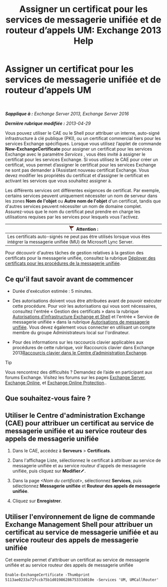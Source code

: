 ﻿---
title: 'Assigner un certificat pour les services de messagerie unifiée et de routeur d’appels UM: Exchange 2013 Help'
TOCTitle: Assigner un certificat pour les services de messagerie unifiée et de routeur d’appels UM
ms:assetid: 8a900e5f-9779-4213-92d7-ec157b15fbc5
ms:mtpsurl: https://technet.microsoft.com/fr-fr/library/Dn205140(v=EXCHG.150)
ms:contentKeyID: 54652768
ms.date: 05/23/2018
mtps_version: v=EXCHG.150
ms.translationtype: MT
---

# Assigner un certificat pour les services de messagerie unifiée et de routeur d’appels UM

 

_**Sapplique à :** Exchange Server 2013, Exchange Server 2016_

_**Dernière rubrique modifiée :** 2013-04-29_

Vous pouvez utiliser le CAE ou le Shell pour attribuer un interne, auto-signé infrastructure à clé publique (PKI), ou un certificat commercial tiers pour les services Exchange spécifiques. Lorsque vous utilisez l’applet de commande **New-ExchangeCertificate** pour assigner un certificat pour les services Exchange avec le paramètre *Services* , vous êtes invité à assigner le certificat pour les services Exchange. Si vous utilisez le CAE pour créer un certificat, vous permet d’assigner le certificat pour les services Exchange ne sont pas demander à l’Assistant nouveau certificat Exchange. Vous devez modifier les propriétés du certificat et d’assigner le certificat en activant les services que vous souhaitez assigner à.

Les différents services ont différentes exigences de certificat. Par exemple, certains services peuvent uniquement nécessiter un nom de serveur dans les zones **Nom de l'objet** ou **Autre nom de l'objet** d'un certificat, tandis que d'autres services peuvent nécessiter un nom de domaine complet. Assurez-vous que le nom du certificat peut prendre en charge les utilisations requises par les services pour lesquels vous l'activez.

<table>
<thead>
<tr class="header">
<th><img src="images/JJ673034.Caution(EXCHG.150).gif" title="Attention" alt="Attention" />Attention :</th>
</tr>
</thead>
<tbody>
<tr class="odd">
<td>Les certificats auto-signés ne peut pas être utilisés lorsque vous êtes intégrer la messagerie unifiée (MU) de Microsoft Lync Server.</td>
</tr>
</tbody>
</table>


Pour découvrir d'autres tâches de gestion relatives à la gestion des certificats pour la messagerie unifiée, consultez la rubrique [Déployer des certificats pour les procédures de la messagerie unifiée](deploying-certificates-for-um-procedures-exchange-2013-help.md).

## Ce qu'il faut savoir avant de commencer

  - Durée d'exécution estimée : 5 minutes.

  - Des autorisations doivent vous être attribuées avant de pouvoir exécuter cette procédure. Pour voir les autorisations qui vous sont nécessaires, consultez l'entrée « Gestion des certificats » dans la rubrique [Autorisations d’infrastructure Exchange et Shell](exchange-and-shell-infrastructure-permissions-exchange-2013-help.md) et l'entrée « Service de messagerie unifiée » dans la rubrique [Autorisations de messagerie unifiée](unified-messaging-permissions-exchange-2013-help.md). Vous devez également vous connecter en utilisant un compte membre du groupe Administrateurs local sur l'ordinateur.

  - Pour des informations sur les raccourcis clavier applicables aux procédures de cette rubrique, voir Raccourcis clavier dans Exchange 2013[Raccourcis clavier dans le Centre d’administration Exchange](keyboard-shortcuts-in-the-exchange-admin-center-exchange-online-protection-help.md).

> [!TIP]
> Vous rencontrez des difficultés ? Demandez de l’aide en participant aux forums Exchange. Visitez les forums sur les pages <a href="https://go.microsoft.com/fwlink/p/?linkid=60612">Exchange Server</a>, <a href="https://go.microsoft.com/fwlink/p/?linkid=267542">Exchange Online</a>, et <a href="https://go.microsoft.com/fwlink/p/?linkid=285351">Exchange Online Protection</a>..


## Que souhaitez-vous faire ?

## Utiliser le Centre d'administration Exchange (CAE) pour attribuer un certificat au service de messagerie unifiée et au service routeur des appels de messagerie unifiée

1.  Dans le CAE, accédez à **Serveurs** \> **Certificats**.

2.  Dans l'affichage Liste, sélectionnez le certificat à attribuer au service de messagerie unifiée et au service routeur d'appels de messagerie unifiée, puis cliquez sur **Modifier**![Icône Modifier](images/Bb124582.6f53ccb2-1f13-4c02-bea0-30690e6ea71d(EXCHG.150).gif "Icône Modifier").

3.  Dans la page *\<Nom du certificat\>*, sélectionnez **Services**, puis sélectionnez **Messagerie unifiée** et **Routeur des appels de messagerie unifiée**.

4.  Cliquez sur **Enregistrer**.

## Utiliser l'environnement de ligne de commande Exchange Management Shell pour attribuer un certificat au service de messagerie unifiée et au service routeur des appels de messagerie unifiée

Cet exemple permet d'attribuer un certificat au service de messagerie unifiée et au service routeur des appels de messagerie unifiée

    Enable-ExchangeCertificate -Thumbprint 5113ae0233a72fccb75b1d0198628675333d010e -Services 'UM, UMCallRouter'

